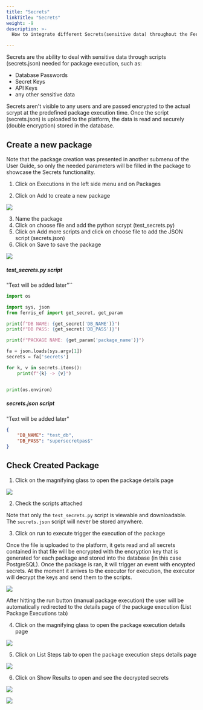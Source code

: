 ```yaml
---
title: "Secrets"
linkTitle: "Secrets"
weight: -9
description: >-
  How to integrate different Secrets(sensitive data) throughout the Ferris Platform.

---
```


Secrets are the ability to deal with sensitive data through scripts (secrets.json) needed for package execution, such as:

- Database Passwords 
- Secret Keys 
- API Keys
- any other sensitive data

Secrets aren't visible to any users and are passed encrypted to the actual scrypt at the predefined package execution time. Once the script (secrets.json) is uploaded to the platform, the data is read and securely (double encryption) stored in the database. 

## Create a new package

Note that the package creation was presented in another submenu of the User Guide, so only the needed parameters will be filled in the package to showcase the Secrets functionality.

1. Click on Executions in the left side menu and on Packages

2. Click on Add to create a new package

![](/images/create_package_secrets.png)

3. Name the package
4. Click on choose file and add the python scrypt (test_secrets.py)
5. Click on Add more scripts and click on choose file to add the JSON script (secrets.json)
6. Click on Save to save the package

![](/images/save_package_secrets.png)

##### test_secrets.py script

"Text will be added later"``

```python
import os

import sys, json
from ferris_ef import get_secret, get_param

print(f"DB NAME: {get_secret('DB_NAME')}")
print(f"DB PASS: {get_secret('DB_PASS')}")

print(f"PACKAGE NAME: {get_param('package_name')}")

fa = json.loads(sys.argv[1])
secrets = fa['secrets']

for k, v in secrets.items():
    print(f"{k} -> {v}")


print(os.environ)
```

##### secrets.json script

"Text will be added later"

```json
{
    "DB_NAME": "test_db",
    "DB_PASS": "supersecretpas$"
}
```

## Check Created Package

1. Click on the magnifying glass to open the package details page

![](/images/check_package_secrets.png)

2. Check the scripts attached

Note that only the `test_secrets.py` script is viewable and downloadable. The `secrets.json` script will never be stored anywhere. 

3. Click on run to execute trigger the execution of the package

Once the file is uploaded to the platform, it gets read and all secrets contained in that file will be encrypted with the encryption key that is generated for each package and stored into the database (in this case PostgreSQL). Once the package is ran, it will trigger an event with encypted secrets. At the moment it arrives to the executor for execution, the executor will decrypt the keys and send them to the scripts.

![](/images/check_script_run_execution_secrets.png)

After hitting the run button (manual package execution) the user will be automatically redirected to the details page of the package execution (List Package Executions tab)

4. Click on the magnifying glass to open the package execution details page

![](/images/package_execution_secrets.png)

5. Click on List Steps tab to open the package execution steps details page

![](/images/details_page_package_execution_secrets.png)

6. Click on Show Results to open and see the decrypted secrets

![](/images/package_exec_steps_secrets.png)

![](/images/show_results_decrypted_secrets.png)